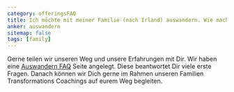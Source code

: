 ```yaml
---
category: offeringsFAQ
title: Ich möchte mit meiner Familie (nach Irland) auswandern. Wie mache ich das?
anker: auswandern
sitemap: false
tags: [family]
---
```


Gerne teilen wir unseren Weg und unsere Erfahrungen mit Dir. Wir haben eine <a href="/auswandernFAQ">Auswandern FAQ</a> Seite angelegt. Diese beantwortet Dir viele erste Fragen. Danach können wir Dich gerne im Rahmen unseren Familien Transformations Coachings auf eurem Weg begleiten.
